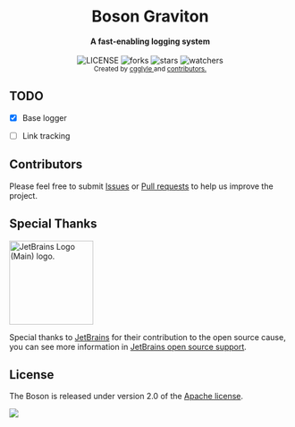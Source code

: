 <h1 style='text-align:center'> Boson Graviton </h1>

<div style='text-align:center'>
  <strong>A fast-enabling logging system</strong>
</div>

<br>

<div style='text-align:center'>
<img src = "https://img.shields.io/github/license/cgglyle/boson-graviton.svg" alt = "LICENSE"/>
<img src = "https://img.shields.io/github/forks/cgglyle/boson-graviton.svg" alt = "forks"/>
<img src = "https://img.shields.io/github/stars/cgglyle/boson-graviton.svg" alt = "stars"/>
<img src = "https://img.shields.io/github/watchers/cgglyle/boson-graviton.svg" alt = "watchers"/>
</div>

<div style='text-align:center'>
  <sub>Created by <a href="https://github.com/cgglyle"> cgglyle </a> and 
<a href="https://github.com/cgglyle/boson-graviton/graphs/contributors"> contributors.</a> </sub>
</div>

## TODO
- [x] Base logger
- [ ] Link tracking


## Contributors

Please feel free to submit [Issues](https://github.com/cgglyle/boson-graviton/issues/new) or
[Pull requests](https://github.com/cgglyle/boson-graviton/pulls) to help us improve the project.

## Special Thanks

<img src="https://resources.jetbrains.com/storage/products/company/brand/logos/jb_beam.png" width = "150" height = "150" alt="JetBrains Logo (Main) logo.">

Special thanks to [JetBrains](https://www.jetbrains.com) for their contribution to the open source cause,
you can see more information in [JetBrains open source support](https://jb.gg/OpenSourceSupport).

## License

The Boson is released under version 2.0 of the [Apache license](https://www.apache.org/licenses/LICENSE-2.0).

![](https://starchart.cc/cgglyle/boson-graviton.svg)